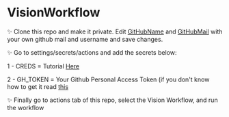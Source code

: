 # VisionWorkflow

✨ Clone this repo and make it private. Edit [GitHubName](https://github.com/TeamZenX/VisionWorkflow/blob/045c5c4bd53e4603baed2e3056067bd4ceb2658a/.github/workflows/vision.yml#L9) and [GitHubMail](https://github.com/TeamZenX/VisionWorkflow/blob/045c5c4bd53e4603baed2e3056067bd4ceb2658a/.github/workflows/vision.yml#L10) with your own github mail and username and save changes.

✨ Go to settings/secrets/actions and add the secrets below:

1 - CREDS = Tutorial [Here](https://github.com/TeamZenX/VisionEnv/blob/main/README.md)

2 - GH_TOKEN = Your Github Personal Access Token (if you don't know how to get it read [this](https://docs.github.com/en/github/authenticating-to-github/keeping-your-account-and-data-secure/creating-a-personal-access-token#creating-a-token)

✨ Finally go to actions tab of this repo, select the Vision Workflow, and run the workflow 
